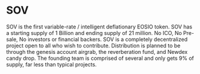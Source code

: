 # SOV
SOV is the first variable-rate / intelligent deflationary EOSIO token.  SOV has a starting supply of 1 Billion and ending supply of 21 million.  No ICO, No Pre-sale, No investors or financial backers.  SOV is a completely decentralized project open to all who wish to contribute.  Distribution is planned to be through the genesis account airgrab, the reverberation fund, and Newdex candy drop. The founding team is comprised of several and only gets 9% of supply, far less than typical projects.  
